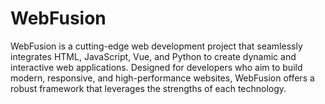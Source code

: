 # WebFusion
WebFusion is a cutting-edge web development project that seamlessly integrates HTML, JavaScript, Vue, and Python to create dynamic and interactive web applications. Designed for developers who aim to build modern, responsive, and high-performance websites, WebFusion offers a robust framework that leverages the strengths of each technology.
